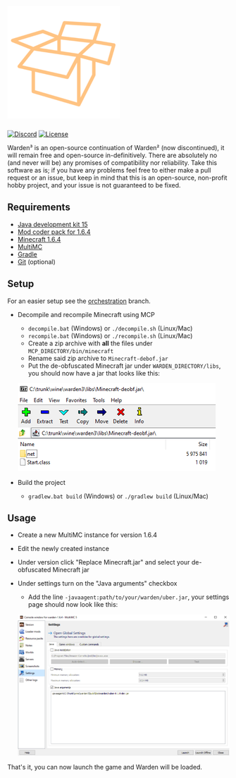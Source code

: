 # ![Warden](res/logo.png)

[![Discord](https://img.shields.io/discord/802950175097356309?label=discord&style=flat-square)](https://discord.gg/jgsyEhcx9T)
[![License](https://img.shields.io/github/license/wine/warden3?style=flat-square)](https://github.com/wine/warden3/blob/main/license.md)

Warden³ is an open-source continuation of Warden² (now discontinued), it will remain free and
open-source in-definitively. There are absolutely no (and never will be) any promises of compatibility
nor reliability. Take this software as is; if you have any problems feel free to either make a pull request
or an issue, but keep in mind that this is an open-source, non-profit hobby project, and your issue is not
guaranteed to be fixed.

## Requirements
- [Java development kit 15](https://adoptopenjdk.net/?variant=openjdk15)
- [Mod coder pack for 1.6.4](https://minecraft.gamepedia.com/Programs_and_editors/Mod_Coder_Pack#Downloads)
- [Minecraft 1.6.4](https://minecraft.net)
- [MultiMC](https://multimc.org)
- [Gradle](https://gradle.org)
- [Git](https://git-scm.com) (optional)

## Setup
For an easier setup see the [orchestration](https://github.com/wine/warden3/tree/orchestration) branch.

* Decompile and recompile Minecraft using MCP
    * `decompile.bat` (Windows) or `./decompile.sh` (Linux/Mac)
    * `recompile.bat` (Windows) or `./recompile.sh` (Linux/Mac)
    * Create a zip archive with **all** the files under `MCP_DIRECTORY/bin/minecraft`
    * Rename said zip archive to `Minecraft-debof.jar`
    * Put the de-obfuscated Minecraft jar under `WARDEN_DIRECTORY/libs`, you should now have a jar that looks like this:
    
    ![Example](res/deobf-example.png)
* Build the project
    * `gradlew.bat build` (Windows) or `./gradlew build` (Linux/Mac)

## Usage
* Create a new MultiMC instance for version 1.6.4
* Edit the newly created instance
* Under version click "Replace Minecraft.jar" and select your de-obfuscated Minecraft jar
* Under settings turn on the "Java arguments" checkbox
  * Add the line `-javaagent:path/to/your/warden/uber.jar`, your settings page should now look like this:
  
  ![Example](res/multimc-example.png)

That's it, you can now launch the game and Warden will be loaded.
